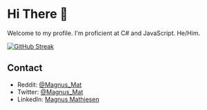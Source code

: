# Hi There 👋

Welcome to my profile. I'm proficient at C# and JavaScript. He/Him.

[![GitHub Streak](http://github-readme-streak-stats.herokuapp.com?user=MagnusMat&theme=github-dark&date_format=j%20M%5B%20Y%5D)](https://git.io/streak-stats)

## Contact

- Reddit: [@Magnus_Mat](https://www.reddit.com/user/Magnus_Mat/)
- Twitter: [@Magnus_Mat](https://twitter.com/Magnus_Mat)
- LinkedIn: [Magnus Mathiesen](https://www.linkedin.com/in/magnus-mathiesen-it)

